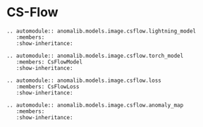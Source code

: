 # CS-Flow

```{eval-rst}
.. automodule:: anomalib.models.image.csflow.lightning_model
   :members:
   :show-inheritance:
```

```{eval-rst}
.. automodule:: anomalib.models.image.csflow.torch_model
   :members: CsFlowModel
   :show-inheritance:
```

```{eval-rst}
.. automodule:: anomalib.models.image.csflow.loss
   :members: CsFlowLoss
   :show-inheritance:
```

```{eval-rst}
.. automodule:: anomalib.models.image.csflow.anomaly_map
   :members:
   :show-inheritance:
```
